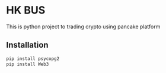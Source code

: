 # HK BUS

This is python  project to trading crypto using pancake platform

## Installation

```bash
pip install psycopg2
pip install Web3
```
